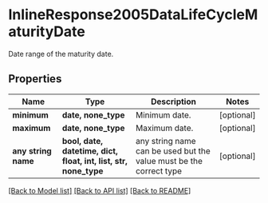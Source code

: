 # InlineResponse2005DataLifeCycleMaturityDate

Date range of the maturity date.

## Properties
Name | Type | Description | Notes
------------ | ------------- | ------------- | -------------
**minimum** | **date, none_type** | Minimum date. | [optional] 
**maximum** | **date, none_type** | Maximum date. | [optional] 
**any string name** | **bool, date, datetime, dict, float, int, list, str, none_type** | any string name can be used but the value must be the correct type | [optional]

[[Back to Model list]](../README.md#documentation-for-models) [[Back to API list]](../README.md#documentation-for-api-endpoints) [[Back to README]](../README.md)


